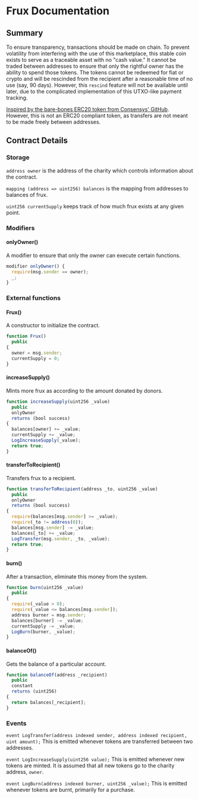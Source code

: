 # Frux Documentation

## Summary

To ensure transparency, transactions should be made on chain. To prevent volatility from interfering with the use of this marketplace, this stable coin exists to serve as a traceable asset with no "cash value." It cannot be traded between addresses to ensure that only the rightful owner has the ability to spend those tokens. The tokens cannot be redeemed for fiat or crypto and will be rescinded from the recipient after a reasonable time of no use (say, 90 days). However, this `rescind` feature will not be available until later, due to the complicated implementation of this UTXO-like payment tracking.

[Inspired by the bare-bones ERC20 token from Consensys' GitHub](https://github.com/ConsenSys/Tokens/blob/master/contracts/StandardToken.sol). However, this is not an ERC20 compliant token, as transfers are not meant to be made freely between addresses.

## Contract Details

### Storage

`address owner` is the address of the charity which controls information about the contract.

`mapping (address => uint256) balances` is the mapping from addresses to balances of frux.

`uint256 currentSupply` keeps track of how much frux exists at any given point.

### Modifiers

#### onlyOwner()

A modifier to ensure that only the owner can execute certain functions.

```javascript
modifier onlyOwner() {
  require(msg.sender == owner);
  _;
}
```

### External functions

#### Frux()

A constructor to initialize the contract.

```javascript
function Frux()
  public
{
  owner = msg.sender;
  currentSupply = 0;
}
```

#### increaseSupply()

Mints more frux as according to the amount donated by donors.

```javascript
function increaseSupply(uint256 _value)
  public
  onlyOwner
  returns (bool success)
{
  balances[owner] += _value;
  currentSupply += _value;
  LogIncreaseSupply(_value);
  return true;
}
```

#### transferToRecipient()

Transfers frux to a recipient.

```javascript
function transferToRecipient(address _to, uint256 _value)
  public
  onlyOwner
  returns (bool success)
{
  require(balances[msg.sender] >= _value);
  require(_to != address(0));
  balances[msg.sender] -= _value;
  balances[_to] += _value;
  LogTransfer(msg.sender, _to, _value);
  return true;
}
```

#### burn()

After a transaction, eliminate this money from the system.

```javascript
function burn(uint256 _value)
  public
{
  require(_value > 0);
  require(_value <= balances[msg.sender]);
  address burner = msg.sender;
  balances[burner] -= _value;
  currentSupply -= _value;
  LogBurn(burner, _value);
}
```

#### balanceOf()

Gets the balance of a particular account.

```javascript
function balanceOf(address _recipient)
  public
  constant
  returns (uint256)
{
  return balances[_recipient];
}
```

### Events

`event LogTransfer(address indexed sender, address indexed recipient, uint amount);` This is emitted whenever tokens are transferred between two addresses.

`event LogIncreaseSupply(uint256 value);` This is emitted whenever new tokens are minted. It is assumed that all new tokens go to the charity address, `owner`.

`event LogBurn(address indexed burner, uint256 _value);` This is emitted whenever tokens are burnt, primarily for a purchase.

